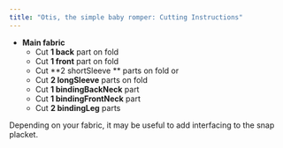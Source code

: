```yaml
---
title: "Otis, the simple baby romper: Cutting Instructions"
---
```


- **Main fabric**
  - Cut **1 back** part on fold
  - Cut **1 front** part on fold
  - Cut **2 shortSleeve ** parts on fold
  or
  - Cut **2 longSleeve** parts on fold
  - Cut **1 bindingBackNeck** part
  - Cut **1 bindingFrontNeck** part
  - Cut **2 bindingLeg** parts

<Note>

Depending on your fabric, it may be useful to add interfacing to the snap placket. 

</Note>
